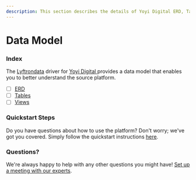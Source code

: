 ```yaml
---
description: This section describes the details of Yoyi Digital ERD, Tables, and Views.
---
```


# Data Model

### Index

The  [Lyftrondata](https://www.lyftrondata.com/) driver for [Yoyi Digital](https://www.lyftrondata.com/integration/yoyi-digital/)[ ](https://www.lyftrondata.com/integration/yoyi-digital/)provides a data model that enables you to better understand the source platform.

* [ ] [ERD](../../../marketing-analytics/yoyi-digital/data-model/erd.md)
* [ ] [Tables](../../../marketing-analytics/yoyi-digital/data-model/tables.md)
* [ ] [Views](../../../marketing-analytics/yoyi-digital/data-model/views.md)

### Quickstart Steps

Do you have questions about how to use the platform? Don't worry; we've got you covered. Simply follow the quickstart instructions [here](../../../../quickstart-steps.md).

### Questions? <a href="#questions" id="questions"></a>

We're always happy to help with any other questions you might have! [Set up a meeting with our experts](https://www.lyftrondata.com/book-a-meeting/).


